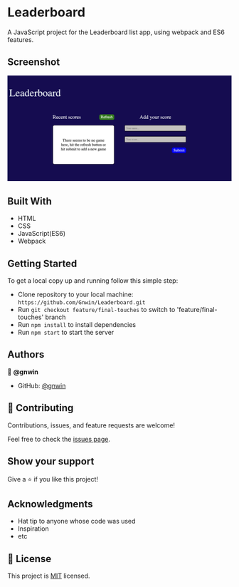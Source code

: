 # Leaderboard

A JavaScript project for the Leaderboard list app, using webpack and ES6 features.

## Screenshot

<img src="./src/assets/images/Screenshot 2022-04-15 at 4.14.54 PM.png">

<!-- ## Live Preview

- Live preview: [click here](https://gnwin.github.io/Leaderboard/) -->

## Built With

- HTML
- CSS
- JavaScript(ES6)
- Webpack

## Getting Started

To get a local copy up and running follow this simple step:

- Clone repository to your local machine: `https://github.com/Gnwin/Leaderboard.git`
- Run `git checkout feature/final-touches` to switch to 'feature/final-touches' branch
- Run `npm install` to install dependencies
- Run `npm start` to start the server


## Authors

👤 **@gnwin**

- GitHub: [@gnwin](https://github.com/gnwin)

## 🤝 Contributing

Contributions, issues, and feature requests are welcome!

Feel free to check the [issues page](../../issues/).

## Show your support

Give a ⭐️ if you like this project!

## Acknowledgments

- Hat tip to anyone whose code was used
- Inspiration
- etc

## 📝 License

This project is [MIT](./LICENSE) licensed.